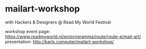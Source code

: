 # mailart-workshop
with Hackers &amp; Designers @ Read My World Festival

workshop event page: https://www.readmyworld.nl/en/programma/route/route-e/mail-art/ <br>
presentation: http://karls.computer/mailart-workshop/

